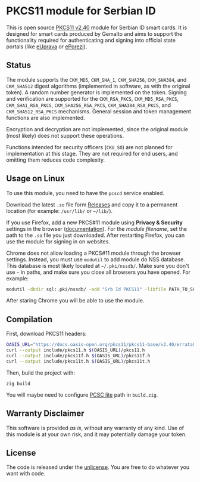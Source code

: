 # PKCS11 module for Serbian ID

This is open source [PKCS11 v2.40](https://docs.oasis-open.org/pkcs11/pkcs11-base/v2.40/pkcs11-base-v2.40.html) module for Serbian ID smart cards. It is designed for smart cards produced by Gemalto and aims to support the functionality required for authenticating and signing into official state portals (like [eUprava](https://euprava.gov.rs/) or [ePorezi](https://eporezi.purs.gov.rs/user/login.html)).

## Status

The module supports the `CKM_MD5`, `CKM_SHA_1`, `CKM_SHA256`, `CKM_SHA384`, and `CKM_SHA512` digest algorithms (implemented in software, as with the original token). A random number generator is implemented on the token. Signing and verification are supported for the `CKM_RSA_PKCS`, `CKM_MD5_RSA_PKCS`, `CKM_SHA1_RSA_PKCS`, `CKM_SHA256_RSA_PKCS`, `CKM_SHA384_RSA_PKCS`, and `CKM_SHA512_RSA_PKCS` mechanisms. General session and token management functions are also implemented.

Encryption and decryption are not implemented, since the original module (most likely) does not support these operations.

Functions intended for security officers (`CKU_SO`) are not planned for implementation at this stage. They are not required for end users, and omitting them reduces code complexity.

## Usage on Linux

To use this module, you need to have the `pcscd` service enabled.

Download the latest `.so` file form [Releases](https://github.com/ubavic/srb-id-pkcs11/releases) and copy it to a permanent location (for example: `/usr/lib/` or `~/lib/`).

If you use Firefox, add a new PKCS#11 module using **Privacy & Security** settings in the browser ([documentation](https://developer.mozilla.org/en-US/docs/Mozilla/Add-ons/WebExtensions/API/pkcs11)). For the *module filename*, set the path to the `.so` file you just downloaded. After restarting Firefox, you can use the module for signing in on websites.

Chrome does not allow loading a PKCS#11 module through the browser settings. Instead, you must use `modutil` to add module do NSS database. This database is most likely located at `~/.pki/nssdb/`. Make sure you don't use `~` in paths, and make sure you close all browsers you have opened. For example:

```bash
modutil -dbdir sql:.pki/nssdb/ -add "Srb Id PKCS11" -libfile PATH_TO_SO
```

After staring Chrome you will be able to use the module.

## Compilation

First, download PKCS11 headers:

```bash
OASIS_URL="https://docs.oasis-open.org/pkcs11/pkcs11-base/v2.40/errata01/os/include/pkcs11-v2.40"
curl --output include/pkcs11.h $(OASIS_URL)/pkcs11.h
curl --output include/pkcs11f.h $(OASIS_URL)/pkcs11f.h
curl --output include/pkcs11t.h $(OASIS_URL)/pkcs11t.h
```

Then, build the project with:

```
zig build
```

You will maybe need to configure [PCSC lite](https://pcsclite.apdu.fr/) path in `build.zig`.

## Warranty Disclaimer

This software is provided *as is*, without any warranty of any kind. Use of this module is at your own risk, and it may potentially damage your token.

## License

The code is released under the [unlicense](LICENSE). You are free to do whatever you want with code.
